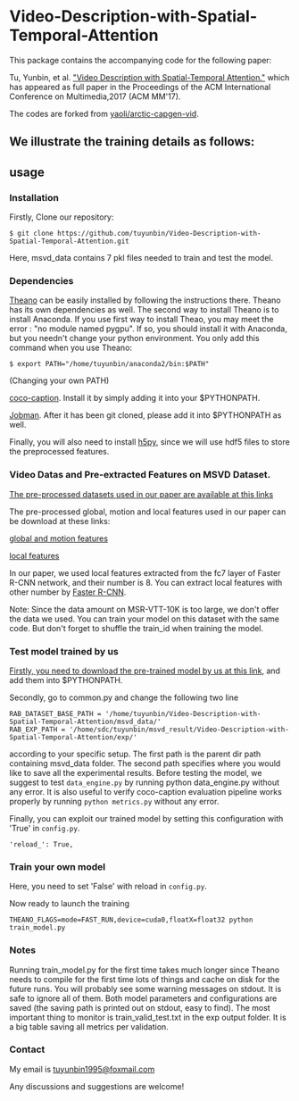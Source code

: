 # Video-Description-with-Spatial-Temporal-Attention
This package contains the accompanying code for the following paper:

Tu, Yunbin, et al. ["Video Description with Spatial-Temporal Attention."](http://delivery.acm.org/10.1145/3130000/3123354/p1014-tu.pdf?ip=58.60.1.113&id=3123354&acc=ACTIVE%20SERVICE&key=BF85BBA5741FDC6E%2E0871A888CCEFF346%2EE1B7C59A421B1D76%2E4D4702B0C3E38B35&__acm__=1524795092_f95c862de249b8599ebe872d9bfe4c2d) which has appeared as full paper in the Proceedings of the ACM International Conference on Multimedia,2017 (ACM MM'17).

The codes are forked from [yaoli/arctic-capgen-vid](https://github.com/yaoli/arctic-capgen-vid).

## We illustrate the training details as follows:

## usage

### Installation

Firstly, Clone our repository:
```
$ git clone https://github.com/tuyunbin/Video-Description-with-Spatial-Temporal-Attention.git
```

Here, msvd_data contains 7 pkl files needed to train and test the model.
### Dependencies

[Theano](http://deeplearning.net/software/theano/install.html) can be easily installed by following the instructions there. Theano has its own dependencies as well. The second way to install Theano is to install Anaconda. If you use first way to install Theao, you may meet the error : "no module named pygpu". If so, you should install it with Anaconda, but you needn't change your python environment. You only add this command when you use Theano:
```
$ export PATH="/home/tuyunbin/anaconda2/bin:$PATH"
```
(Changing your own PATH)

[coco-caption](https://github.com/tylin/coco-caption). Install it by simply adding it into your $PYTHONPATH.

[Jobman](http://deeplearning.net/software/jobman/install.html). After it has been git cloned, please add it into $PYTHONPATH as well.

Finally, you will also need to install [h5py](https://pypi.org/project/h5py/), since we will use hdf5 files to store the preprocessed features.

### Video Datas and Pre-extracted Features on MSVD Dataset.

[The pre-processed datasets used in our paper are available at this links](http://www.multcloud.com/share/050e69cd-cab9-4ba3-a671-ed459341ab41)

The pre-processed global, motion and local features used in our paper can be download at these links:

[global and motion features](http://www.multcloud.com/share/c86f1a5e-e3e5-459d-8af2-e615a3818a0b)

[local features](http://www.multcloud.com/share/08a3d104-1c61-4047-8045-931879106ffd)

In our paper, we used local features extracted from the fc7 layer of Faster R-CNN network, and their number is 8. You can extract local features with other number by [Faster R-CNN](https://github.com/rbgirshick/py-faster-rcnn).

Note: Since the data amount on MSR-VTT-10K is too large, we don't offer the data we used. You can train your model on this dataset with the same code. But don't forget to shuffle the train_id when training the model. 

### Test model trained by us

[Firstly, you need to download the pre-trained model by us at this link](), and add them into $PYTHONPATH. 

Secondly, go to common.py and change the following two line 
```
RAB_DATASET_BASE_PATH = '/home/tuyunbin/Video-Description-with-Spatial-Temporal-Attention/msvd_data/' 
RAB_EXP_PATH = '/home/sdc/tuyunbin/msvd_result/Video-Description-with-Spatial-Temporal-Attention/exp/' 
```
according to your specific setup. The first path is the parent dir path containing msvd_data folder. The second path specifies where you would like to save all the experimental results.
Before testing the model, we suggest to test ```data_engine.py``` by running python data_engine.py without any error.
It is also useful to verify coco-caption evaluation pipeline works properly by running ```python metrics.py``` without any error.

Finally, you can exploit our trained model by setting this configuration with 'True' in ```config.py```.
```
'reload_': True,
```

### Train your own model
Here, you need to set 'False' with reload in ```config.py```.

Now ready to launch the training
```
THEANO_FLAGS=mode=FAST_RUN,device=cuda0,floatX=float32 python train_model.py
```

### Notes

Running train_model.py for the first time takes much longer since Theano needs to compile for the first time lots of things and cache on disk for the future runs. You will probably see some warning messages on stdout. It is safe to ignore all of them. Both model parameters and configurations are saved (the saving path is printed out on stdout, easy to find). The most important thing to monitor is train_valid_test.txt in the exp output folder. It is a big table saving all metrics per validation. 

### Contact
My email is tuyunbin1995@foxmail.com

Any discussions and suggestions are welcome!
